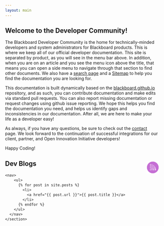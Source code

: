```yaml
---
layout: main
---
```



<div id="content">
    <section id="mainContent"> 
      <!--************************************************************************
    Main Blog content starts here
    ****************************************************************************-->
      <h1><!-- Blog title -->Welcome to the Developer Community!</h1>
      <p>The Blackboard Developer Community is the home for technically-minded developers and system administrators for Blackboard products. This is where we keep all of our official developer documentation. This site is separated by product, as you will see in the menu bar above. In addition, when you are on an article and you see the menu icon above the title, that means you can open a side menu to navigate through that section to find other documents. We also have a <a href="/search.html">search page</a> and a <a href="/sitemap.html">Sitemap</a> to help you find the documentation you are looking for.</p>
	  <p>This documentation is built dynamically based on the <a href="https://github.com/blackboard/blackboard.github.io" target="_blank">blackboard.github.io</a> repository, and as such, you can contribute documentation and make edits via standard pull requests. You can also report missing documentation or request changes using github issue reporting. We hope this helps you find the documentation you need, and helps us identify gaps and inconsistencies in our documentation. After all, we are here to make your life as a developer easy!</p>
	  <p>As always, if you have any questions, be sure to check out the <a href="/Contact.html">contact</a> page. We look forward to the continuation of successful integrations for our client, partner, and Open Innovation Initiative developers!</p>
	  <p>Happy Coding!</p>
	</section>
    <section id="sidebar"> 
      <!--************************************************************************
    Sidebar starts here. It contains a searchbox, sample ad image and 6 links
    ****************************************************************************-->
    <a href="/feed.xml"><img src="/images/rss-feed.png" alt="Orange circle with white rss feed icon" height="40px" width="40px" style="float: right; padding-top: 5px;" /></a>
    <h2>Dev Blogs</h2>
  
    <nav>
        <ul>
		  {% for post in site.posts %}
			<li>
			  <a href="{{ post.url }}">{{ post.title }}</a>
			</li>
		  {% endfor %}
		</ul>
      </nav>
    </section>
  </div>
